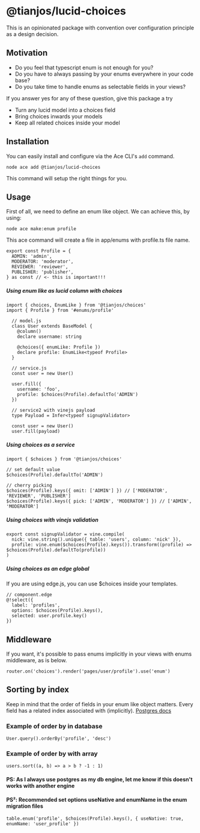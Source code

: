 # @tianjos/lucid-choices

This is an opinionated package with convention over configuration principle
as a design decision.

## Motivation

- Do you feel that typescript enum is not enough for you?
- Do you have to always passing by your enums everywhere in your code base?
- Do you take time to handle enums as selectable fields in your views?

If you answer yes for any of these question, give this package a try

- Turn any lucid model into a choices field
- Bring choices inwards your models
- Keep all related choices inside your model

## Installation

You can easily install and configure via the Ace CLI's `add` command.

```shell
node ace add @tianjos/lucid-choices
```

This command will setup the right things for you.

## Usage

First of all, we need to define an enum like object.
We can achieve this, by using:

```shell
node ace make:enum profile
```

This ace command will create a file in app/enums with profile.ts file name.

```
export const Profile = {
  ADMIN: 'admin',
  MODERATOR: 'moderator',
  REVIEWER: 'reviewer',
  PUBLISHER: 'publisher',
} as const // <- this is important!!!

```

##### Using enum like as lucid column with choices

```
import { choices, EnumLike } from '@tianjos/choices'
import { Profile } from '#enums/profile'

  // model.js
  class User extends BaseModel {
    @column()
    declare username: string

    @choices({ enumLike: Profile })
    declare profile: EnumLike<typeof Profile>
  }

  // service.js
  const user = new User()

  user.fill({
    username: 'foo',
    profile: $choices(Profile).defaultTo('ADMIN')
  })

  // service2 with vinejs payload
  type Payload = Infer<typeof signupValidator>

  const user = new User()
  user.fill(payload)
```

##### Using choices as a service

```
import { $choices } from '@tianjos/choices'

// set default value
$choices(Profile).defaultTo('ADMIN')

// cherry picking
$choices(Profile).keys({ omit: ['ADMIN'] }) // ['MODERATOR', 'REVIEWER', 'PUBLISHER']
$choices(Profile).keys({ pick: ['ADMIN', 'MODERATOR'] }) // ['ADMIN', 'MODERATOR']
```

##### Using choices with vinejs validation

```
export const signupValidator = vine.compile(
  nick: vine.string().unique({ table: 'users', column: 'nick' }),
  profile: vine.enum($choices(Profile).keys()).transform((profile) => $choices(Profile).defaultTo(profile))
)
```

##### Using choices as an edge global

If you are using edge.js, you can use $choices inside your templates.

```
// component.edge
@!select({
  label: 'profiles',
  options: $choices(Profile).keys(),
  selected: user.profile.key()
})
```

## Middleware

If you want, it's possible to pass enums implicitly in your views with enums middleware, as is below.

```
router.on('choices').render('pages/user/profile').use('enum')
```


## Sorting by index

Keep in mind that the order of fields in your enum like object matters. Every field
has a related index associated with (implicitly). [Postgres docs](https://www.postgresql.org/docs/current/datatype-enum.html#DATATYPE-ENUM-ORDERING)

### Example of order by in database

```
User.query().orderBy('profile', 'desc')

```

### Example of order by with array

```
users.sort((a, b) => a > b ? -1 : 1)
```

#### PS: As I always use postgres as my db engine, let me know if this doesn't works with another engine

#### PS²: Recommended set options useNative and enumName in the enum migration files

```
table.enum('profile', $choices(Profile).keys(), { useNative: true, enumName: 'user_profile' })
```